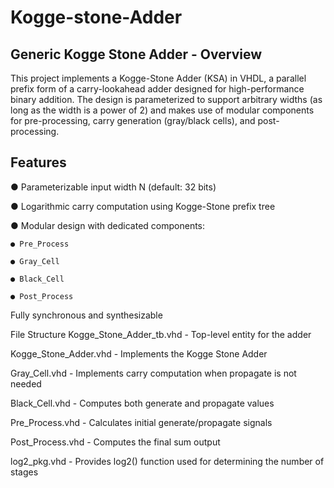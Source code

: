 # Kogge-stone-Adder
## Generic Kogge Stone Adder - Overview
This project implements a Kogge-Stone Adder (KSA) in VHDL, a parallel prefix form of a carry-lookahead adder designed for high-performance binary addition. The design is parameterized to support arbitrary widths (as long as the width is a power of 2) and makes use of modular components for pre-processing, carry generation (gray/black cells), and post-processing.

## Features

● Parameterizable input width N (default: 32 bits)

● Logarithmic carry computation using Kogge-Stone prefix tree

● Modular design with dedicated components:

    ● Pre_Process

    ● Gray_Cell

    ● Black_Cell

    ● Post_Process

Fully synchronous and synthesizable

File Structure
Kogge_Stone_Adder_tb.vhd - Top-level entity for the adder

Kogge_Stone_Adder.vhd - Implements the Kogge Stone Adder

Gray_Cell.vhd - Implements carry computation when propagate is not needed

Black_Cell.vhd - Computes both generate and propagate values

Pre_Process.vhd - Calculates initial generate/propagate signals

Post_Process.vhd - Computes the final sum output

log2_pkg.vhd - Provides log2() function used for determining the number of stages
